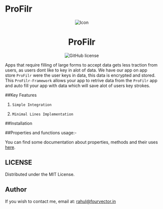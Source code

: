 # ProFilr
<p align="center">
<img src="https://github.com/rahulbelekar/ProFilr/blob/master/Resources/Icon.png" alt="Icon"/>
</p>
<H1 align="center">ProFilr</H1>
<p align="center">
<img src="https://github.com/rahulbelekar/ProFilr/blob/master/Resources/License.svg"
alt="GitHub license"/>

Apps that require filling of large forms to accept data gets less traction from users, as users dont like to key in alot of data. We have our app on app store `ProFilr` were the user keys in data, this data is encrypted and stored. This `ProFilr-Framework` allows your app to retrive data from the `ProFilr` app and auto fill your app with data which will save alot of users key strokes.


##Key Features

1) `Simple Integration`

2) `Minimal Lines Implementation`

##Installation

<!--In AppDelegate.swift, just import IQKeyboardManagerSwift framework and enable IQKeyboardManager.-->
<!---->
<!--```swift-->
<!--import IQKeyboardManagerSwift-->
<!---->
<!--@UIApplicationMain-->
<!--class AppDelegate: UIResponder, UIApplicationDelegate {-->
<!---->
<!--var window: UIWindow?-->
<!---->
<!--func application(application: UIApplication, didFinishLaunchingWithOptions launchOptions: [NSObject: AnyObject]?) -> Bool {-->
<!---->
<!--IQKeyboardManager.sharedManager().enable = true-->
<!---->
<!--return true-->
<!--}-->
<!--}-->
<!--```-->
<!---->
<!---->
<!---->
<!--#### Source Code Method:--->
<!---->
<!--[![Github tag](https://img.shields.io/github/tag/hackiftekhar/iqkeyboardmanager.svg)]()-->
<!---->
<!---->
<!---->
<!--***IQKeyboardManager (Objective-C):-*** Just ***drag and drop*** `IQKeyboardManager` directory from demo project to your project. That's it.-->
<!---->
<!--***IQKeyboardManager (Swift):-*** ***Drag and drop*** `IQKeyboardManagerSwift` directory from demo project to your project-->
<!---->
<!--In AppDelegate.swift, just enable IQKeyboardManager.-->
<!---->
<!--```swift-->
<!--@UIApplicationMain-->
<!--class AppDelegate: UIResponder, UIApplicationDelegate {-->
<!---->
<!--var window: UIWindow?-->
<!---->
<!--func application(application: UIApplication, didFinishLaunchingWithOptions launchOptions: [NSObject: AnyObject]?) -> Bool {-->
<!---->
<!--IQKeyboardManager.sharedManager().enable = true-->
<!---->
<!--return true-->
<!--}-->
<!--}-->
<!--```-->
<!---->
<!---->
<!--## Control Flow Diagram-->
<!--[![IQKeyboardManager CFD](https://raw.githubusercontent.com/hackiftekhar/IQKeyboardManager/v3.3.0/Screenshot/IQKeyboardManagerCFD.jpg)](https://raw.githubusercontent.com/hackiftekhar/IQKeyboardManager/v3.3.0/Screenshot/IQKeyboardManagerCFD.jpg)-->
<!---->
<!---->
##Properties and functions usage:-

You can find some documentation about properties, methods and their uses [here]().


LICENSE
---
Distributed under the MIT License.

Author
---
If you wish to contact me, email at: rahul@fourvector.in